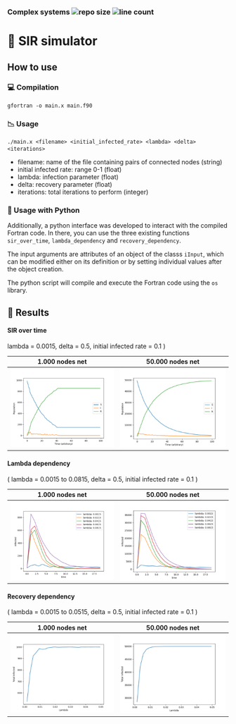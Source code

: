 ### Complex systems ![repo size](https://img.shields.io/github/languages/code-size/a96lex/complex-systems) ![line count](https://img.shields.io/tokei/lines/github/a96lex/complex-systems)

# 🦠 SIR simulator

## How to use

### :computer: Compilation

```
gfortran -o main.x main.f90
```

### :chart_with_downwards_trend: Usage

```
./main.x <filename> <initial_infected_rate> <lambda> <delta> <iterations>
```

- filename: name of the file containing pairs of connected nodes (string)
- initial infected rate: range 0-1 (float)
- lambda: infection parameter (float)
- delta: recovery parameter (float)
- iterations: total iterations to perform (integer)

### :snake: Usage with Python

Additionally, a python interface was developed to interact with the compiled Fortran code. In there, you can use the three existing functions `sir_over_time`, `lambda_dependency` and `recovery_dependency`.

The input arguments are attributes of an object of the classs `iInput`, which can be modified either on its definition or by setting individual values after the object creation.

The python script will compile and execute the Fortran code using the `os` library.

## 🧫 Results

#### SIR over time
 lambda = 0.0015, delta = 0.5, initial infected rate = 0.1 )

|            1.000 nodes net             |            50.000 nodes net             |
| :------------------------------------: | :-------------------------------------: |
| ![](figures/net1000/sir_over_time.png) | ![](figures/net50000/sir_over_time.png) |

#### Lambda dependency
( lambda = 0.0015 to 0.0815, delta = 0.5, initial infected rate = 0.1 )

|              1.000 nodes net               |              50.000 nodes net               |
| :----------------------------------------: | :-----------------------------------------: |
| ![](figures/net1000/lambda_dependency.png) | ![](figures/net50000/lambda_dependency.png) |

#### Recovery dependency
( lambda = 0.0015 to 0.0515, delta = 0.5, initial infected rate = 0.1 )

|               1.000 nodes net                |               50.000 nodes net                |
| :------------------------------------------: | :-------------------------------------------: |
| ![](figures/net1000/recovery_dependency.png) | ![](figures/net50000/recovery_dependency.png) |
